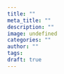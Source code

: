 ```yaml
---
title: ""
meta_title: ""
description: ""
image: undefined
categories: ""
author: ""
tags:
draft: true
---
```

